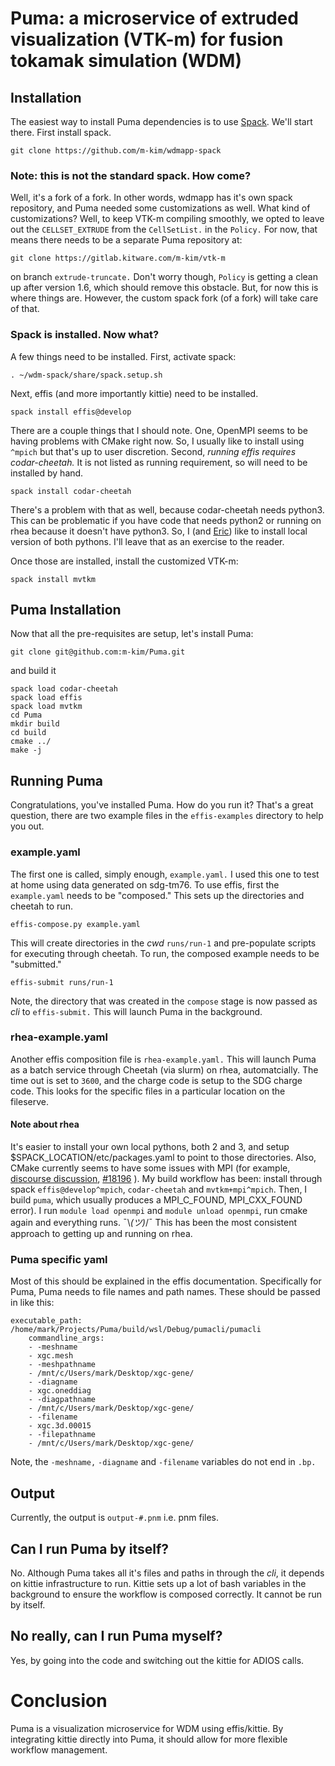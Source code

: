 # Puma: a microservice of extruded visualization (VTK-m) for fusion tokamak simulation (WDM)
## Installation
The easiest way to install Puma dependencies is to use [Spack](www.spack.io). We'll start there. First install spack.
```
git clone https://github.com/m-kim/wdmapp-spack
```
### Note: this is not the standard spack. How come?
Well, it's a fork of a fork. In other words, wdmapp has it's own spack repository, and Puma needed some customizations as well. What kind of customizations? Well, to keep VTK-m compiling smoothly, we opted to leave out the ```CELLSET_EXTRUDE``` from the ```CellSetList.``` in the ```Policy.``` For now, that means there needs to be a separate Puma repository at:
```
git clone https://gitlab.kitware.com/m-kim/vtk-m
``` 

on branch ```extrude-truncate.``` Don't worry though, ```Policy``` is getting a clean up after version 1.6, which should remove this obstacle. But, for now this is where things are. However, the custom spack fork (of a fork) will take care of that. 

### Spack is installed. Now what?
A few things need to be installed. First, activate spack:

```
. ~/wdm-spack/share/spack.setup.sh
```
Next, effis (and more importantly kittie) need to be installed. 

```
spack install effis@develop
```

There are a couple things that I should note. One, OpenMPI seems to be having problems with CMake right now. So, I usually like to install using ```^mpich``` but that's up to user discretion. Second, *running effis requires codar-cheetah.* It is not listed as running requirement, so will need to be installed by hand.

```
spack install codar-cheetah
```

There's a problem with that as well, because codar-cheetah needs python3. This can be problematic if you have code that needs python2 or running on rhea because it doesn't have python3. So, I (and [Eric](https://github.com/suchyta1/)) like to install local version of both pythons. I'll leave that as an exercise to the reader. 

Once those are installed, install the customized VTK-m:
```
spack install mvtkm
```

## Puma Installation
Now that all the pre-requisites are setup, let's install Puma:
```
git clone git@github.com:m-kim/Puma.git
```
and build it
```
spack load codar-cheetah
spack load effis
spack load mvtkm
cd Puma
mkdir build
cd build
cmake ../
make -j
```

## Running Puma
Congratulations, you've installed Puma. How do you run it? That's a great question, there are two example files in the ```effis-examples``` directory to help you out. 

### example.yaml
The first one is called, simply enough, ```example.yaml.``` I used this one to test at home using data generated on sdg-tm76. To use effis, first the ```example.yaml``` needs to be "composed." This sets up the directories and cheetah to run. 
```
effis-compose.py example.yaml
```

This will create directories in the *cwd* ```runs/run-1``` and pre-populate scripts for executing through cheetah. To run, the composed example needs to be "submitted."
```
effis-submit runs/run-1
```

Note, the directory that was created in the ```compose``` stage is now passed as *cli* to ```effis-submit.``` This will launch Puma in the background.

### rhea-example.yaml

Another effis composition file is ```rhea-example.yaml.``` This will launch Puma as a batch service through Cheetah (via slurm) on rhea, automatcially. The time out is set to ```3600```, and the charge code is setup to the SDG charge code. This looks for the specific files in a particular location on the fileserve.

#### Note about rhea
It's easier to install your own local pythons, both 2 and 3, and setup $SPACK_LOCATION/etc/packages.yaml to point to those directories. Also, CMake currently seems to have some issues with MPI (for example, [discourse discussion](https://discourse.cmake.org/t/cmake-cannot-find-mpi-in-standard-installation-path/850), [#18196](https://gitlab.kitware.com/cmake/cmake/-/issues/18196) ). My build workflow has been: install through spack ```effis@develop^mpich```, ```codar-cheetah``` and  ```mvtkm+mpi^mpich```. Then, I build ```puma```, which usually produces a MPI_C_FOUND, MPI_CXX_FOUND error). I run ```module load openmpi``` and ```module unload openmpi```, run cmake again and everything runs. ¯\\_(ツ)_/¯ This has been the most consistent approach to getting up and running on rhea.

### Puma specific yaml
Most of this should be explained in the effis documentation. Specifically for Puma, Puma needs to file names and path names. These should be passed in like this:


```
executable_path: /home/mark/Projects/Puma/build/wsl/Debug/pumacli/pumacli
    commandline_args: 
    - -meshname
    - xgc.mesh
    - -meshpathname
    - /mnt/c/Users/mark/Desktop/xgc-gene/
    - -diagname
    - xgc.oneddiag
    - -diagpathname
    - /mnt/c/Users/mark/Desktop/xgc-gene/
    - -filename
    - xgc.3d.00015
    - -filepathname
    - /mnt/c/Users/mark/Desktop/xgc-gene/
```
Note, the ```-meshname,``` ```-diagname``` and ```-filename``` variables do not end in ```.bp.``` 


## Output
Currently, the output is ```output-#.pnm``` i.e. pnm files. 

## Can I run Puma by itself?
No. Although Puma takes all it's files and paths in through the *cli*, it depends on kittie infrastructure to run. Kittie sets up a lot of bash variables in the background to ensure the workflow is composed correctly. It cannot be run by itself.

## No really, can I run Puma myself?
Yes, by going into the code and switching out the kittie for ADIOS calls.

# Conclusion
Puma is a visualization microservice for WDM using effis/kittie. By integrating kittie directly into Puma, it should allow for more flexible workflow management.
